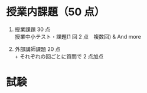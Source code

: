 # 授業内課題（50 点）

1. 授業課題 30 点  
   授業中小テスト・課題(1 回 2 点　複数回) & And more

2. 外部講師課題 20 点  
   \+ それぞれの回ごとに質問で 2 点加点

# 試験
